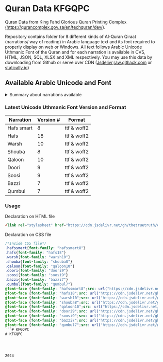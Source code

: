 # Quran Data KFGQPC

Quran Data from King Fahd Glorious Quran Printing Complex <a href="https://qurancomplex.gov.sa/en/techquran/dev/" rel="noopener" target="_blank" title="Source">(https://qurancomplex.gov.sa/en/techquran/dev/)</a>. 

Repository contains folder for 8 different kinds of Al-Quran Qiraat (narrations/ way of reading) in Arabic language text and its font required to properly display on web or Windows. All text follows Arabic Unicode Uthmanic Font of the Quran and for each narration is available in CVS, HTML, JSON, SQL, XLSX and XML respectively. You may use this data by downloading from Github or serve over CDN (<a href="https://www.jsdelivr.com/" rel="noopener" target="_blank" title="Jsdelivr website">Jsdelivr</a>,<a href="https://raw.githack.com/" rel="noopener" target="_blank" title="raw.githack.com website">raw.githack.com</a> or <a href="https://statically.io/" rel="noopener" target="_blank" title="statically.io website">statically.io</a>)

## Available Arabic Unicode and Font

<details>
<summary>Summary about narrations available</summary>

**Hafs Narration for smart devices** : It is used to display verses in Ottoman graphic on smart devices, and it is not intended to display the entire page of the Qur’an identical to the Qur’an of the Prophet’s city, but it is used to display the Qur’anic text at the level of verses only. Such as displaying the text of verses in the search results, displaying the text of the verses in the book of interpretation or other books.

**Hafs Narration** : It is a computer font dedicated to displaying the Qur’an text in conformity with the Ottoman graphic. It was built in accordance with the Unicode universal coding, which is a global system that enables data to travel across different systems and devices without any fear of distorting display.

**Warsh Narration** : It is the way of read by the people of the Maghreb, West and Central Africa, and Western Europe (France and Spain). It is fully described using the regular keyboard, without the need to include any symbols that do not comply with the Unicode standard system. The entire text of the Holy Qur’an according to the Ottoman drawing corresponding to the Qur’an of the Prophet’s city for the mentioned narration.

**Shouba Narration** : Shu'bah narration on the authority of Asim al-Kufi: It is one of the narrations that specialists benefit from in the recitation of students of knowledge and others.

**Qaloon Narration** : The narration of Qaloun on Nafeh al-Madani: It is the narration that the people of Libya, Tunisia and some regions read in Mauritania.

**Doori Narration** : Al-Douri's narration on the authority of Abu Amr Al-Basri: It is the narration that the people of Sudan and East Africa read.

**Soosi Narration** : The Reading of Al-Sousi on the authority of Abu Amr Al-Basri: It is one of the narrations from which the specialists in recitation benefit from students of knowledge and others.


**Bazzi Narration** : The narration of Al-Bazzi on the authority of Abu Amr Al-Basri: It is one of the narrations from which the specialists in recitation benefit from students of knowledge and others.

**Qumbul Narration** : The narration of Qumbul on the authority of Abu Amr Al-Basri: It is one of the narrations from which the specialists in recitation benefit from students of knowledge and others.

</details>

### Latest Unicode Uthmanic Font Version and Format

| Narration | Version # | Format |
| --- | --- | --- |
| Hafs smart | 8 | ttf & woff2 |
| Hafs | 18 | ttf & woff2 |
| Warsh | 10 | ttf & woff2 |
| Shouba | 8 | ttf & woff2 |
| Qaloon | 10 | ttf & woff2 |
| Doori | 9 | ttf & woff2 |
| Soosi | 9 | ttf & woff2 |
| Bazzi | 7 | ttf & woff2 |
| Qumbul | 7 | ttf & woff2 |

### Usage 

Declaration on HTML file

```html
<link rel="stylesheet" href="https://cdn.jsdelivr.net/gh/thetruetruth/quran-data-kfgqpc@main/css/kfgqpc.font.css" />
```

Declaration on CSS file

```css
/*Inside CSS file*/
.hafssmart{font-family: "hafssmart8"}
.hafs{font-family: "hafs18"}
.warsh{font-family: "warsh10"}
.shouba{font-family: "shouba8"}
.qaloon{font-family: "qaloon10"}
.doori{font-family: "doori9"}
.soosi{font-family: "soosi9"}
.bazzi{font-family: "bazzi7"}
.qumbul{font-family: "qumbul7"}
@font-face {font-family: "hafssmart8";src: url("https://cdn.jsdelivr.net/gh/thetruetruth/quran-data-kfgqpc@main/hafs-smart/font/hafssmart.8.woff2") format("woff2"),url("https://cdn.jsdelivr.net/gh/thetruetruth/quran-data-kfgqpc@main/hafs-smart/font/hafssmart.8.ttf") format("truetype");}
@font-face {font-family: "hafs18";src: url("https://cdn.jsdelivr.net/gh/thetruetruth/quran-data-kfgqpc@main/hafs/font/hafs.18.woff2") format("woff2"),url("https://cdn.jsdelivr.net/gh/thetruetruth/quran-data-kfgqpc@main/hafs/font/hafs.18.ttf") format("truetype");}
@font-face {font-family: "warsh10";src: url("https://cdn.jsdelivr.net/gh/thetruetruth/quran-data-kfgqpc@main/warsh/font/warsh.10.woff2") format("woff2"),url("https://cdn.jsdelivr.net/gh/thetruetruth/quran-data-kfgqpc@main/warsh/font/warsh.10.ttf") format("truetype");}
@font-face {font-family: "shouba8";src: url("https://cdn.jsdelivr.net/gh/thetruetruth/quran-data-kfgqpc@main/shouba/font/shouba.8.woff2") format("woff2"),url("https://cdn.jsdelivr.net/gh/thetruetruth/quran-data-kfgqpc@main/shouba/font/shouba.8.ttf") format("truetype");}
@font-face {font-family: "qaloon10";src: url("https://cdn.jsdelivr.net/gh/thetruetruth/quran-data-kfgqpc@main/qaloon/font/qaloon.10.woff2") format("woff2"),url("https://cdn.jsdelivr.net/gh/thetruetruth/quran-data-kfgqpc@main/qaloon/font/qaloon.10.ttf") format("truetype");}
@font-face {font-family: "doori9";src: url("https://cdn.jsdelivr.net/gh/thetruetruth/quran-data-kfgqpc@main/doori/font/doori.9.woff2") format("woff2"),url("https://cdn.jsdelivr.net/gh/thetruetruth/quran-data-kfgqpc@main/doori/font/doori.9.ttf") format("truetype");}
@font-face {font-family: "soosi9";src: url("https://cdn.jsdelivr.net/gh/thetruetruth/quran-data-kfgqpc@main/soosi/font/soosi.9.woff2") format("woff2"),url("https://cdn.jsdelivr.net/gh/thetruetruth/quran-data-kfgqpc@main/soosi/font/soosi.9.ttf") format("truetype");}
@font-face {font-family: "bazzi7";src: url("https://cdn.jsdelivr.net/gh/thetruetruth/quran-data-kfgqpc@main/bazzi/font/bazzi.7.woff2") format("woff2"),url("https://cdn.jsdelivr.net/gh/thetruetruth/quran-data-kfgqpc@main/bazzi/font/bazzi.7.ttf") format("truetype");}
@font-face {font-family: "qumbul7";src: url("https://cdn.jsdelivr.net/gh/thetruetruth/quran-data-kfgqpc@main/qumbul/font/qumbul.7.woff2") format("woff2"),url("https://cdn.jsdelivr.net/gh/thetruetruth/quran-data-kfgqpc@main/qumbul/font/qumbul.7.ttf") format("truetype");}
```# KFGQPC
# KFGQPC




2024